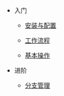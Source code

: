 <!-- docs/_sidebar.md -->

* 入门

  * [安装与配置](git/setup)

  * [工作流程](git/process)

  * [基本操作](git/basic_operations)

* 进阶

  * [分支管理](git/branch.md)